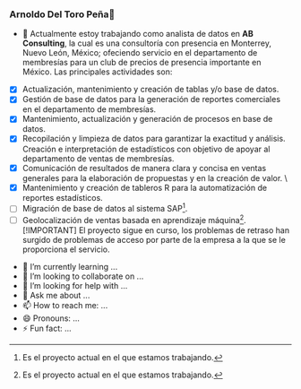### Arnoldo Del Toro Peña👋

- 🔭 Actualmente estoy trabajando como analista de datos en **AB Consulting**, la cual es una consultoría con presencia en Monterrey, Nuevo León, México; ofeciendo servicio en el departamento de membresías para un club de precios de presencia importante en México. Las principales actividades son:
- [x] Actualización, mantenimiento y creación de tablas y/o base de datos.
- [x] Gestión de base de datos para la generación de reportes comerciales en el departamento de membresías.
- [x] Mantenimiento, actualización y generación de procesos en base de datos.
- [x] Recopilación y limpieza de datos para garantizar la exactitud y análisis. Creación e interpretación de estadísticos con objetivo de apoyar al departamento de ventas de membresías.
- [x] Comunicación de resultados de manera clara y concisa en ventas generales para la elaboración de propuestas y en la creación de valor. \
- [x] Mantenimiento y creación de tableros R para la automatización de reportes estadísticos.
- [ ] Migración de base de datos al sistema SAP[^1].
- [ ] Geolocalización de ventas basada en aprendizaje máquina[^1].
[!IMPORTANT] El proyecto sigue en curso, los problemas de retraso han surgido de problemas de acceso por parte de la empresa a la que se le proporciona el servicio.
- 🌱 I’m currently learning ...
- 👯 I’m looking to collaborate on ...
- 🤔 I’m looking for help with ...
- 💬 Ask me about ...
- 📫 How to reach me: ...
- 😄 Pronouns: ...
- ⚡ Fun fact: ...

[^1]: Es el proyecto actual en el que estamos trabajando.  
